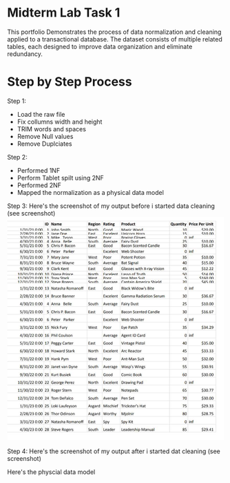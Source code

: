 # Midterm Lab Task 1
This portfolio Demonstrates the process of data normalization and cleaning applied to a transactional database. The dataset consists of multiple related tables, each designed to improve data organization and eliminate redundancy.
# Step by Step Process
Step 1:
* Load the raw file
* Fix collumns width and height
* TRIM words and spaces
* Remove Null values
* Remove Duplciates

Step 2:
* Performed 1NF
* Perform Tablet spilt using 2NF
* Performed 2NF
* Mapped the normalization as a physical data model

Step 3: Here's the screenshot of my output before i started data cleaning (see screenshot)
![image alt](https://github.com/CMHalili/EDM-V3/blob/1d0af8f51477f0e36fdb168d6fb60274f4c7cd0f/Images/rawdata.jpg)

Step 4: Here's the screenshot of my output after i started dat cleaning (see screenshot)

Here's the physcial data model
